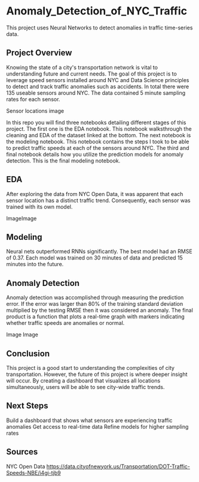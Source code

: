 # Anomaly_Detection_of_NYC_Traffic
This project uses Neural Networks to detect anomalies in traffic time-series data.

## Project Overview

Knowing the state of a city's transportation network is vital to understanding future and current needs. The goal of this project is to leverage speed sensors installed around NYC and Data Science principles to detect and track traffic anomalies such as accidents. In total there were 135 useable sensors around NYC. The data contained 5 minute sampling rates for each sensor.

Sensor locations image

In this repo you will find three notebooks detailing different stages of this project. The first one is the EDA notebook. This notebook walksthrough the cleaning and EDA of the dataset linked at the bottom. The next notebook is the modeling notebook. This notebook contains the steps I took to be able to predict traffic speeds at each of the sensors around NYC. The third and final notebook details how you utilize the prediction models for anomaly detection. This is the final modeling notebook.

## EDA

After exploring the data from NYC Open Data, it was apparent that each sensor location has a distinct traffic trend. Consequently, each sensor was trained with its own model.

ImageImage


## Modeling

Neural nets outperformed RNNs significantly. The best model had an RMSE of 0.37. Each model was trained on 30 minutes of data and predicted 15 minutes into the future.

## Anomaly Detection

Anomaly detection was accomplished through measuring the prediction error. If the error was larger than 80% of the training standard deviation multiplied by the testing RMSE then it was considered an anomaly. The final product is a function that plots a real-time graph with markers indicating whether traffic speeds are anomalies or normal.

Image Image

## Conclusion

This project is a good start to understanding the complexities of city transportation. However, the future of this project is where deeper insight will occur. By creating a dashboard that visualizes all locations simultaneously, users will be able to see city-wide traffic trends. 

## Next Steps

Build a dashboard that shows what sensors are experiencing traffic anomalies
Get access to real-time data
Refine models for higher sampling rates


## Sources

NYC Open Data https://data.cityofnewyork.us/Transportation/DOT-Traffic-Speeds-NBE/i4gi-tjb9
